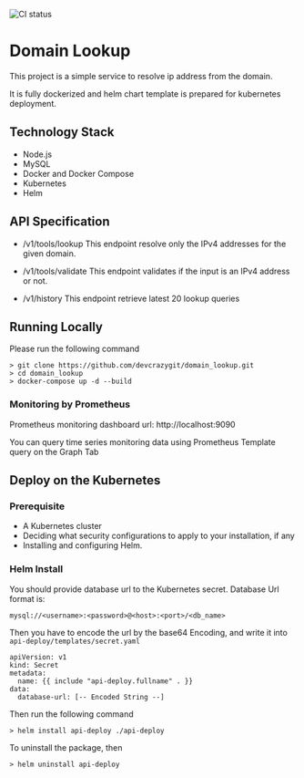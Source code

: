 ![CI status](https://github.com/devcrazygit/domain_lookup/actions/workflows/main.yml/badge.svg)

# Domain Lookup

This project is a simple service to resolve ip address from the domain.

It is fully dockerized and helm chart template is prepared for kubernetes deployment.

## Technology Stack

- Node.js
- MySQL
- Docker and Docker Compose
- Kubernetes
- Helm

## API Specification

- /v1/tools/lookup
  This endpoint resolve only the IPv4 addresses for the given domain.

- /v1/tools/validate
  This endpoint validates if the input is an IPv4 address or not.

- /v1/history
  This endpoint retrieve latest 20 lookup queries

## Running Locally

Please run the following command

```
> git clone https://github.com/devcrazygit/domain_lookup.git
> cd domain_lookup
> docker-compose up -d --build
```

### Monitoring by Prometheus

Prometheus monitoring dashboard url: http://localhost:9090

You can query time series monitoring data using Prometheus Template query on the Graph Tab

## Deploy on the Kubernetes

### Prerequisite

- A Kubernetes cluster
- Deciding what security configurations to apply to your installation, if any
- Installing and configuring Helm.

### Helm Install

You should provide database url to the Kubernetes secret. Database Url format is:

```
mysql://<username>:<password>@<host>:<port>/<db_name>
```

Then you have to encode the url by the base64 Encoding, and write it into `api-deploy/templates/secret.yaml`

```
apiVersion: v1
kind: Secret
metadata:
  name: {{ include "api-deploy.fullname" . }}
data:
  database-url: [-- Encoded String --]
```

Then run the following command

```
> helm install api-deploy ./api-deploy
```

To uninstall the package, then

```
> helm uninstall api-deploy
```
